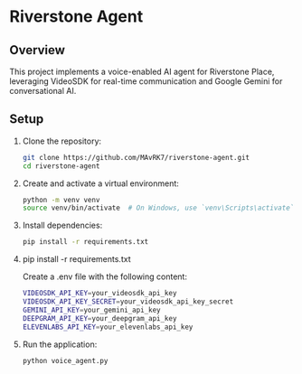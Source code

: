 # Riverstone Agent

## Overview

This project implements a voice-enabled AI agent for Riverstone Place, leveraging VideoSDK for real-time communication and Google Gemini for conversational AI.

## Setup

1. Clone the repository:

   ```bash
   git clone https://github.com/MAvRK7/riverstone-agent.git
   cd riverstone-agent

2. Create and activate a virtual environment:

    ```bash
   python -m venv venv
   source venv/bin/activate  # On Windows, use `venv\Scripts\activate`
   
3. Install dependencies:

   ```bash
   pip install -r requirements.txt

4. pip install -r requirements.txt

   Create a .env file with the following content:

   ```bash
   VIDEOSDK_API_KEY=your_videosdk_api_key
   VIDEOSDK_API_KEY_SECRET=your_videosdk_api_key_secret
   GEMINI_API_KEY=your_gemini_api_key
   DEEPGRAM_API_KEY=your_deepgram_api_key
   ELEVENLABS_API_KEY=your_elevenlabs_api_key

5. Run the application:
   ```bash
   python voice_agent.py

